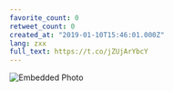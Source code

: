 ```yaml
---
favorite_count: 0
retweet_count: 0
created_at: "2019-01-10T15:46:01.000Z"
lang: zxx
full_text: https://t.co/jZUjArYbcY
---
```


![Embedded Photo](https://twitter-media-coderbyheart.s3.eu-north-1.amazonaws.com/1083389508475850753-Dwj5ALUXcAAP3Bq.jpg)

